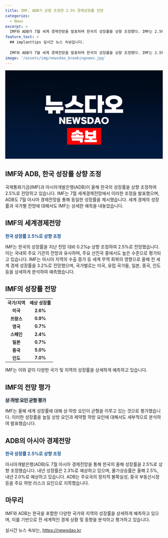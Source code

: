 ```yaml
---
title: IMF, ADB가 상향 조정한 2.5% 경제성장률 전망
categories:
  - News
excerpt: >
  IMF와 ADB가 7월 세계 경제전망을 발표하며 한국의 성장률을 상향 조정했다. IMF는 2.5%로 전망하며 국내 주요 기관의 전망과 유사하며, 아시아 지역의 수출 증가로 세계 경제가 양호한 성장세를 보일 것으로 내다봤다. ADB는 아시아·태평양 지역을 견조한 내수와 수출 호조로 5.0% 성장할 것으로 전망했으며, 한국의 성장률은 2.5%로 0.3%p 높인 전망이다. IMF와 ADB는 성장을 높일 상방 요인과 제약할 하방 요인을 지적했다.
feature_text: >
  ## implanttips 실시간 뉴스 속보입니다.

  IMF와 ADB가 7월 세계 경제전망을 발표하며 한국의 성장률을 상향 조정했다. IMF는 2.5%로 전망하며 국내 주요 기관의 전망과 유사하며, 아시아 지역의 수출 증가로 세계 경제가 양호한 성장세를 보일 것으로 내다봤다. ADB는 아시아·태평양 지역을 견조한 내수와 수출 호조로 5.0% 성장할 것으로 전망했으며, 한국의 성장률은 2.5%로 0.3%p 높인 전망이다. IMF와 ADB는 성장을 높일 상방 요인과 제약할 하방 요인을 지적했다.
image: '/assets/img/newsdao_breakingnews.jpg'
---
```


<p><img src="/assets/img/newsdao_breakingnews.jpg" alt="implanttips 속보" /></p>

<h2>IMF와 ADB, 한국 성장률 상향 조정</h2>

<p data-ke-size="size16">국제통화기금(IMF)과 아시아개발은행(ADB)이 올해 한국의 성장률을 상향 조정하여 2.5%로 전망하고 있습니다. IMF는 7월 세계경제전망에서 이러한 조정을 발표했으며, ADB도 7월 아시아 경제전망을 통해 동일한 성장률을 제시했습니다. 세계 경제의 성장률과 국가별 전망에 대해서도 IMF는 상세한 예측을 내놓았습니다.</p>

<h2 data-ke-size="size26">IMF의 세계경제전망</h2>

<p><b><span style="color: #1a5490;">한국 성장률 2.5%로 상향 조정</span></b></p>

<p>IMF는 한국의 성장률을 지난 전망 대비 0.2%p 상향 조정하여 2.5%로 전망했습니다. 이는 국내외 주요 기관의 전망과 유사하며, 주요 선진국 중에서도 높은 수준으로 평가되고 있습니다. IMF는 아시아 지역의 수출 증가 등 세계 무역 회복의 영향으로 올해 전 세계 경제 성장률을 3.2%로 전망했으며, 국가별로는 미국, 유럽 국가들, 일본, 중국, 인도 등을 상세하게 분석하여 예측했습니다.</p>

<h2 data-ke-size="size26">IMF의 성장률 전망</h2>

<table>
    <tr>
        <td style="text-align: center; height: 17px;"><b>국가/지역</b></td>
        <td style="text-align: center; height: 17px;"><b>예상 성장률</b></td>
    </tr>
    <tr>
        <td style="text-align: center; height: 17px;"><b>미국</b></td>
        <td style="text-align: center; height: 17px;"><b>2.6%</b></td>
    </tr>
    <tr>
        <td style="text-align: center; height: 17px;"><b>프랑스</b></td>
        <td style="text-align: center; height: 17px;"><b>0.9%</b></td>
    </tr>
    <tr>
        <td style="text-align: center; height: 17px;"><b>영국</b></td>
        <td style="text-align: center; height: 17px;"><b>0.7%</b></td>
    </tr>
    <tr>
        <td style="text-align: center; height: 17px;"><b>스페인</b></td>
        <td style="text-align: center; height: 17px;"><b>2.4%</b></td>
    </tr>
    <tr>
        <td style="text-align: center; height: 17px;"><b>일본</b></td>
        <td style="text-align: center; height: 17px;"><b>0.7%</b></td>
    </tr>
    <tr>
        <td style="text-align: center; height: 17px;"><b>중국</b></td>
        <td style="text-align: center; height: 17px;"><b>5.0%</b></td>
    </tr>
    <tr>
        <td style="text-align: center; height: 17px;"><b>인도</b></td>
        <td style="text-align: center; height: 17px;"><b>7.0%</b></td>
    </tr>
</table>

<p>IMF는 이와 같이 다양한 국가 및 지역의 성장률을 상세하게 예측하고 있습니다.</p>

<h2 data-ke-size="size26">IMF의 전망 평가</h2>

<p><b><span style="background-color: #21538527;">상·하방 요인 균형 평가</span></b></p>

<p>IMF는 올해 세계 성장률에 대해 상·하방 요인이 균형을 이루고 있는 것으로 평가했습니다. 이러한 성장률을 높일 상방 요인과 제약할 하방 요인에 대해서도 세부적으로 분석하여 발표했습니다.</p>

<h2 data-ke-size="size26">ADB의 아시아 경제전망</h2>

<p><b><span style="color: #1a5490;">한국 성장률 2.5%로 상향 조정</span></b></p>

<p>아시아개발은행(ADB)도 7월 아시아 경제전망을 통해 한국의 올해 성장률을 2.5%로 상향 조정했습니다. 내년 성장률은 2.3%로 예상하고 있으며, 물가상승률은 올해 2.5%, 내년 2.0%로 예상하고 있습니다. ADB는 주요국의 정치적 불확실성, 중국 부동산시장 등을 주요 하방 리스크 요인으로 지목했습니다.</p>

<h2 data-ke-size="size26">마무리</h2>

<p>IMF와 ADB는 한국을 포함한 다양한 국가와 지역의 성장률을 상세하게 예측하고 있으며, 이를 기반으로 전 세계적인 경제 상황 및 동향을 분석하고 평가하고 있습니다.</p>
실시간 뉴스 속보는, <a href="https://newsdao.kr" rel="dofollow">https://newsdao.kr</a>


